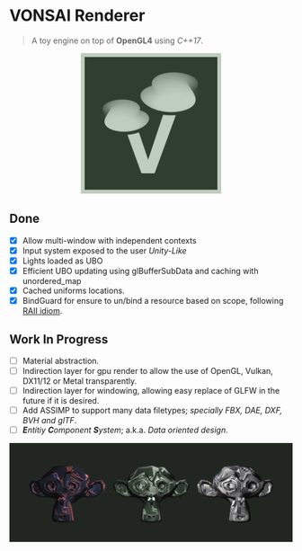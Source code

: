 # VONSAI Renderer

> A toy engine on top of **OpenGL4** using *C++17*.

<p align="center"> <img alt="Vonsai logo" src="./doc/images/Vonsai.png" height="250" width="250"> </p>

## Done
- [X] Allow multi-window with independent contexts
- [X] Input system exposed to the user *Unity-Like*
- [X] Lights loaded as UBO
- [X] Efficient UBO updating using glBufferSubData and caching with unordered_map
- [X] Cached uniforms locations.
- [X] BindGuard for ensure to un/bind a resource based on scope, following [RAII idiom](https://en.cppreference.com/w/cpp/language/raii).

## Work In Progress
- [ ] Material abstraction.
- [ ] Indirection layer for gpu render to allow the use of OpenGL, Vulkan, DX11/12 or Metal transparently.
- [ ] Indirection layer for windowing, allowing easy replace of GLFW in the future if it is desired.
- [ ] Add ASSIMP to support many data filetypes; *specially FBX, DAE, DXF, BVH and glTF*.
- [ ] _**E**ntitiy_ _**C**omponent_ _**S**ystem_; a.k.a. *Data oriented design*.

!["Three monkeys screenshot"](./doc/images/screenshot.png)
